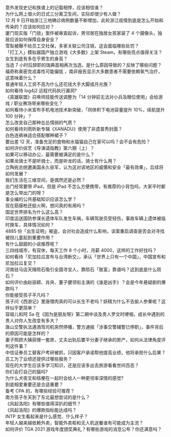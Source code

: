 意外发现史记和族谱上的记载相悖，应该相信谁？  
为什么网上很火的日式三分离卫生间，实际却很少有人做？  
12 月 9 日开始浙江三地确诊病例数量不断增加，此轮浙江疫情到底是怎么开始和传染的？应该如何应对？  
厦门现实版「门锁」案件被审查起诉，男邻居在独居女孩家装了 4 个摄像头，独居应该如何保障自身安全？  
雪梨被曝不给员工交社保，多家关联公司注销，这会面临哪些处罚？  
「打工人」模拟器国产独立游戏《大多数》上架 Steam，有哪些亮点值得关注？  
女生到底有多在乎男生的身高？  
当选 7 小时后辞职的瑞典首相再次当选，是什么原因导致的？反映了哪些问题？  
福奇称奥密克戎毒性可能偏低 ，南非报告显示大多数患者不需要依赖氧气治疗，这意味着什么？  
普通年轻人工资不高为什么还花钱大手大脚成月光族？  
如何看待 log4j2 远程代码执行漏洞?  
《英雄联盟》召唤师技能传送调整为「14 分钟前无法对小兵及眼位使用」会给游戏 / 职业赛场带来哪些变化？  
如何看待小米宣布手机电池技术新突破，「同体积下电池容量提升 10%，续航提升 100 分钟」？  
怎么改变自己那种怂怂懦弱的气质？  
如何看待刘雨昕新专辑《XANADU》使用了非遗苗秀封面？  
白色连裤袜适合搭配哪种裙子？  
要出差 12 天，准备充足的食物和水猫猫自己在家可以吗？会不会有危险？  
如何评价综艺《导演请指教》第六期（上）？  
如果可以移动办公，最需要被满足的是什么？  
如果龙骑士不是听骑士，而是听龙的话，骑士有什么用？  
立陶宛总统邀美国永久驻军，认为这对该地区的威慑和安全「最有效果」，后续将如何发展？  
我们生活在三维空间，是偶然还是必然？  
出门经常要带 iPad，但是 iPad 不怎么方便携带，有推荐的小背包吗，大家平时都是怎么带出门的呀？  
事业编的公共基础知识应该怎么学？  
现在筋膜枪还挺火啊，想问真的有用吗？  
国足世界排名为什么这么高？  
印度运送国防参谋长遗体车队发生车祸，车辆驾驶员受轻伤，事故车辆上遗体被临时换车，具体情况如何？  
4885 份「出生证明」被盗，会对社会造成什么影响，该案重启调查是否会对寻找被拐儿童起到重要作用？  
有什么甜甜的小说推荐呢？  
三四线城市，有双休，每天工作 8 个小时，月薪 4000，这样的工作好找吗？  
如何看待「尼加拉瓜宣布与台湾断交」，承认「世界上只有一个中国」，中国宣布和尼加拉瓜复交？  
河南驻马店天降陨石吸引全国寻宝人，靠陨石「致富」靠谱吗？这到底是什么陨石？  
如何评价由赵丽颖、肖央、董子健领衔主演的《谁是凶手》？会是今年悬疑剧的爆款吗？  
你能接受孩子平凡吗？  
孩子问《西游记》里唐僧肉真的可以长生不老吗？妖精为什么不去偷人参果呢？这样似乎更简单？  
容祖儿和阿 Sa 在《因为是朋友呀》第二期中谈及贵人罗文时哽咽，成长中遇到的贵人对你人生改变有多大？  
唐山交警执法遇酒驾司机突然停播，警方通报「涉事交警辅警已停职」，事件背后的原因可能是怎样的？  
妻子照顾大姨获赠一套房，丈夫出轨后要平分妻子继承的房产，如何从法律角度评判这件事？  
中信证券员工替客户考研被抓，只因客户承诺帮他提高业绩，他将承担什么后果？员工为了业绩还提供过哪些服务？  
现在的大学生应该多学习知识，还是应该多出去旅游看看世间百态？  
你们会打自己的猫吗?  
为什么犬夜叉和桔梗在一起时会给人一种更坦率深情的感觉?  
到底相爱重要还是合适重要？  
备考 CPA 的，有哪些经验可推荐？  
南方孩子冬天到了东北最想尝试的是什么？  
《风起洛阳》有哪些值得深扒的细节？  
《风起洛阳》的爆款指标能达成吗？  
INTP 女生看起来是什么感觉、什么样子？  
年轻人越来越依赖外卖，智能外卖柜和无人机送餐谁有可能成为主流？  
如何评价 TGA 2021 游戏年度颁奖典礼？有哪些游戏的消息公布？你还满意吗？  
